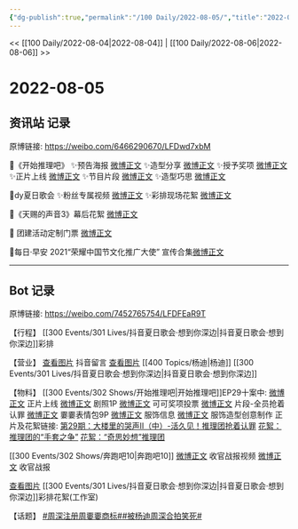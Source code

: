 ```yaml
---
{"dg-publish":true,"permalink":"/100 Daily/2022-08-05/","title":"2022-08-05","created":"2022-12-07T15:43:20.000+08:00","updated":"2023-04-11T14:46:33.000+08:00"}
---
```



<< [[100 Daily/2022-08-04\|2022-08-04]] | [[100 Daily/2022-08-06\|2022-08-06]] >>

# 2022-08-05

## 资讯站 记录

原博链接: https://weibo.com/6466290670/LFDwd7xbM

💫《开始推理吧》
✨预告海报 [微博正文](https://m.weibo.cn/6466290670/4799062727459001)
✨造型分享 [微博正文](https://m.weibo.cn/6466290670/4799067584991946)
✨授予奖项 [微博正文](https://m.weibo.cn/6466290670/4799113814606192)
✨正片上线 [微博正文](https://m.weibo.cn/6466290670/4799161427299413)
✨节目片段 [微博正文](https://m.weibo.cn/6466290670/4799162082133914)
✨造型巧思 [微博正文](https://m.weibo.cn/6466290670/4799236309521998)

💫dy夏日歌会
✨粉丝专属视频 [微博正文](https://m.weibo.cn/6466290670/4799118163837297)
✨彩排现场花絮 [微博正文](https://m.weibo.cn/6466290670/4799218844173414)

💫《天赐的声音3》幕后花絮 [微博正文](https://m.weibo.cn/6466290670/4799115562847560)

💫 团建活动定制门票 [微博正文](https://m.weibo.cn/6466290670/4799236731837387)

💫每日·早安 2021“荣耀中国节文化推广大使” 宣传合集[微博正文](https://m.weibo.cn/6466290670/4799018204401992)

---
## Bot 记录

原博链接: https://weibo.com/7452765754/LFDFEaR9T

【行程】
[[300 Events/301 Lives/抖音夏日歌会·想到你深边\|抖音夏日歌会·想到你深边]]彩排

【营业】
[查看图片](https://wx2.sinaimg.cn/large/0088n2Pggy1h4wa4urwi9j30yi0qb40t.jpg) 抖音留言 [查看图片](https://wx2.sinaimg.cn/large/0088n2Pggy1h4wa0k0hi6j30u01hdjvk.jpg) [[400 Topics/杨迪\|杨迪]] [[300 Events/301 Lives/抖音夏日歌会·想到你深边\|抖音夏日歌会·想到你深边]]

【物料】
[[300 Events/302 Shows/开始推理吧\|开始推理吧]]EP29十案中:
[微博正文](https://m.weibo.cn/2162247381/4799158647000289) 正片上线
[微博正文](https://m.weibo.cn/2162247381/4799059477660693) 剧照1P
[微博正文](https://m.weibo.cn/2162247381/4799105610028432) 可可奖项投票
[微博正文](https://m.weibo.cn/2162247381/4799159721268614) 片段-全员抢着认罪
[微博正文](https://m.weibo.cn/2162247381/4799172245457388) 嫑嫑表情包9P
[微博正文](https://m.weibo.cn/7710473200/4799066413732140) 服饰信息
[微博正文](https://m.weibo.cn/7710473200/4799227274199292) 服饰造型创意制作
正片及花絮链接:
[第29期：大楼里的哭声Ⅱ（中）-活久见！推理团抢着认罪](https://weibo.cn/sinaurl?u=https%3A%2F%2Fv.qq.com%2Fx%2Fcover%2Fmzc00200ynivua7%2Fr0043d15rft.html)
[花絮：推理团的“手套之争”](https://weibo.cn/sinaurl?u=https%3A%2F%2Fv.qq.com%2Fx%2Fcover%2Fmzc00200ynivua7%2Fj0043cyldvg.html)
[花絮：“奇思妙想”推理团](https://weibo.cn/sinaurl?u=https%3A%2F%2Fv.qq.com%2Fx%2Fcover%2Fmzc00200ynivua7%2Fn0043mhzxsq.html)

[[300 Events/302 Shows/奔跑吧10\|奔跑吧10]]
[微博正文](https://m.weibo.cn/5242381821/4799131987740252) 收官战报视频
[微博正文](https://m.weibo.cn/5242381821/4799135078943746) 收官战报

[查看图片](https://wx3.sinaimg.cn/large/0088n2Pggy1h4wa0a762zj30u01hd0wb.jpg) [[300 Events/301 Lives/抖音夏日歌会·想到你深边\|抖音夏日歌会·想到你深边]]彩排花絮(工作室)

【话题】
[#周深注册周嫑嫑商标#](https://s.weibo.com/weibo?q=%23%E5%91%A8%E6%B7%B1%E6%B3%A8%E5%86%8C%E5%91%A8%E5%AB%91%E5%AB%91%E5%95%86%E6%A0%87%23)[#被杨迪周深合拍笑死#](https://s.weibo.com/weibo?q=%23%E8%A2%AB%E6%9D%A8%E8%BF%AA%E5%91%A8%E6%B7%B1%E5%90%88%E6%8B%8D%E7%AC%91%E6%AD%BB%23)
